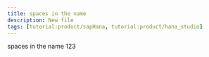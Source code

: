 ```yaml
---
title: spaces in the name
description: New file
tags: [tutorial:product/sapHana, tutorial:product/hana_studio]
---
```


spaces in the name
123
